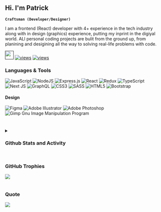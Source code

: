 ## Hi. I'm Patrick

**`Craftsman (Developer/Designer)`**

I am a frontend (React) developer with 4+ experience in the tech industry along with in design (graphics) experience, putting my inprint in the digiyal world. ALl personal coding projects are bulit from the ground up, from planining and desigining all the way to solving real-life problems with code.
<p >
<a href=''>
  <img src='https://visitcount.itsvg.in/api?id=patDev04&icon=0&color=0' height='28px' borderRadius='0px'/></a>
  <a href="https://github.com/DenverCoder1/Simple-View-Counter">
    <img alt="views" title="GitHub profile views" src="https://custom-icon-badges.demolab.com/badge/-Linkedin-blue?style=for-the-badge&logoColor=white&logo=repo"/></a>
  <a href="https://www.buymeacoffee.com/patricklema">
    <img alt="views" title="GitHub profile views" src="https://img.shields.io/badge/Buy%20Me%20a%20Coffee-ffdd00?style=for-the-badge&logo=buy-me-a-coffee&logoColor=black"/></a>
</p>

### Languages & Tools

<!-- <img align='left' width='60px' height='60px' style='padding-right: 12px:' src="https://cdn.jsdelivr.net/gh/devicons/devicon/icons/react/react-original-wordmark.svg" />
<img align='left' width='60px' height='60px' style='padding-right: 12px:' src="https://cdn.jsdelivr.net/gh/devicons/devicon/icons/css3/css3-original.svg"/>
<img align='left' width='60px' height='60px' style='padding-right: 12px:' src="https://cdn.jsdelivr.net/gh/devicons/devicon/icons/html5/html5-original.svg" />
<img align='left' width='60px' height='60px' style='padding-right: 12px:' src="https://cdn.jsdelivr.net/gh/devicons/devicon/icons/graphql/graphql-plain-wordmark.svg" />
<img align='left' width='60px' height='60px' style='padding-right: 12px:' src="https://cdn.jsdelivr.net/gh/devicons/devicon/icons/linkedin/linkedin-original.svg"/>
<img align='left' width='60px' height='60px' style='padding-right: 12px:' src="https://cdn.jsdelivr.net/gh/devicons/devicon/icons/redux/redux-original.svg"/>
<img align='left' width='60px' height='60px' style='padding-right: 12px:' src="https://cdn.jsdelivr.net/gh/devicons/devicon/icons/javascript/javascript-original.svg"/><img align='left' width='60px' height='60px' style='padding-right: 12px:' src="https://cdn.jsdelivr.net/gh/devicons/devicon/icons/nodejs/nodejs-original.svg" />
<img align='left' width='60px' height='60px' style='padding-right: 12px:' src="https://cdn.jsdelivr.net/gh/devicons/devicon/icons/vscode/vscode-original.svg" />
<img align='left' width='60px' height='60px' style='padding-right: 12px:' src="https://cdn.jsdelivr.net/gh/devicons/devicon/icons/sass/sass-original.svg" />
<img align='left' width='60px' height='60px' style='padding-right: 12px:' src="https://cdn.jsdelivr.net/gh/devicons/devicon/icons/photoshop/photoshop-line.svg"/>
<img align='left' width='60px' height='60px' style='padding-right: 12px:' src="https://cdn.jsdelivr.net/gh/devicons/devicon/icons/illustrator/illustrator-line.svg"/>
<br> -->
         
 ![JavaScript](https://img.shields.io/badge/javascript-%23323330.svg?style=for-the-badge&logo=javascript&logoColor=%23F7DF1E)
 ![NodeJS](https://img.shields.io/badge/node.js-6DA55F?style=for-the-badge&logo=node.js&logoColor=white)
 ![Express.js](https://img.shields.io/badge/express.js-%23404d59.svg?style=for-the-badge&logo=express&logoColor=%2361DAFB)
 ![React](https://img.shields.io/badge/react-%2320232a.svg?style=for-the-badge&logo=react&logoColor=%2361DAFB)
 ![Redux](https://img.shields.io/badge/redux-%23593d88.svg?style=for-the-badge&logo=redux&logoColor=white)
 ![TypeScript](https://img.shields.io/badge/typescript-%23007ACC.svg?style=for-the-badge&logo=typescript&logoColor=white)
 ![Next JS](https://img.shields.io/badge/Next-black?style=for-the-badge&logo=next.js&logoColor=white)
 ![GraphQL](https://img.shields.io/badge/-GraphQL-E10098?style=for-the-badge&logo=graphql&logoColor=white)
 ![CSS3](https://img.shields.io/badge/css3-%231572B6.svg?style=for-the-badge&logo=css3&logoColor=white)
 ![SASS](https://img.shields.io/badge/SASS-hotpink.svg?style=for-the-badge&logo=SASS&logoColor=white)
 ![HTML5](https://img.shields.io/badge/html5-%23E34F26.svg?style=for-the-badge&logo=html5&logoColor=white)
 ![Bootstrap](https://img.shields.io/badge/bootstrap-%23563D7C.svg?style=for-the-badge&logo=bootstrap&logoColor=white)
 #### Design
 ![Figma](https://img.shields.io/badge/figma-%23F24E1E.svg?style=for-the-badge&logo=figma&logoColor=white)
 ![Adobe Illustrator](https://img.shields.io/badge/adobeillustrator-%23FF9A00.svg?style=for-the-badge&logo=adobeillustrator&logoColor=white)
 ![Adobe Photoshop](https://img.shields.io/badge/adobephotoshop-%2331A8FF.svg?style=for-the-badge&logo=adobephotoshop&logoColor=white)
 ![Gimp Gnu Image Manipulation Program](https://img.shields.io/badge/Gimp-657D8B?style=for-the-badge&logo=gimp&logoColor=FFFFFF)
 #
 
 
<details> 
  <summary><h3>Github Stats and Activity</h3></summary>

  <h4>Streak Stats</h4>

  ![](https://github-readme-stats.vercel.app/api?username=patDev04&theme=vision-friendly-dark&hide_border=false&include_all_commits=true&count_private=true)    
  
  <h4> GitHub Profile Stats</h4>
  <img src='https://github-readme-streak-stats.herokuapp.com/?user=patDev04&theme=vision-friendly-dark&hide_border=false' height='192px'/>
  <img src='https://github-readme-stats.vercel.app/api/top-langs/?username=patDev04&theme=vision-friendly-dark&hide_border=false&include_all_commits=true&count_private=true&layout=compact' height='192px'/>

  #
  
  <b>Note:</b> Top languages is only a metric of the languages my public code consists of and doesn't reflect experience or skill level.
  
<img src='https://github-readme-activity-graph.cyclic.app/graph?username=patDev04&bg_color=000000&color=F8D866&line=F85D7F&point=FFFFFF&hide_border=false' height='400px'/>
  
</details>

#

###  GitHub Trophies
![](https://github-profile-trophy.vercel.app/?username=patDev04&theme=darkhub&no-frame=true&no-bg=false&margin-w=4)

#

###  Quote
![](https://quotes-github-readme.vercel.app/api?type=horizontal&theme=dark)

#

<!-- <img src="https://random-memer.herokuapp.com/" width="812px"/> -->



  

